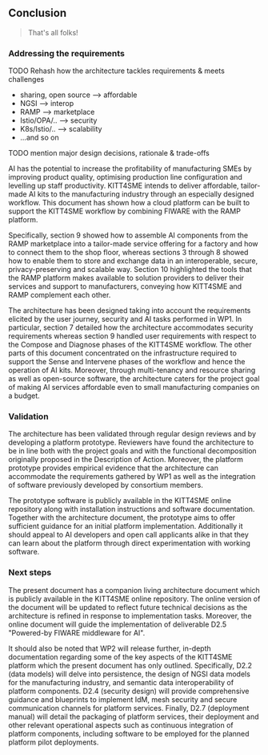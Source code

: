 Conclusion
----------
> That's all folks!


### Addressing the requirements

TODO Rehash how the architecture tackles requirements & meets challenges

* sharing, open source ⟶ affordable
* NGSI ⟶ interop
* RAMP ⟶ marketplace
* Istio/OPA/.. ⟶ security
* K8s/Istio/.. ⟶ scalability
* ...and so on

TODO mention major design decisions, rationale & trade-offs

AI has the potential to increase the profitability of manufacturing
SMEs by improving product quality, optimising production line configuration
and levelling up staff productivity. KITT4SME intends to deliver affordable,
tailor-made AI kits to the manufacturing industry through an especially
designed workflow. This document has shown how a cloud platform can
be built to support the KITT4SME workflow by combining FIWARE with
the RAMP platform.

Specifically, section 9 showed how to assemble AI components from the
RAMP marketplace into a tailor-made service offering for a factory and
how to connect them to the shop floor, whereas sections 3 through 8
showed how to enable them to store and exchange data in an interoperable,
secure, privacy-preserving and scalable way. Section 10 highlighted
the tools that the RAMP platform makes available to solution providers
to deliver their services and support to manufacturers, conveying how
KITT4SME and RAMP complement each other.

The architecture has been designed taking into account the requirements
elicited by the user journey, security and AI tasks performed in WP1.
In particular, section 7 detailed how the architecture accommodates
security requirements whereas section 9 handled user requirements with
respect to the Compose and Diagnose phases of the KITT4SME workflow.
The other parts of this document concentrated on the infrastructure
required to support the Sense and Intervene phases of the workflow
and hence the operation of AI kits. Moreover, through multi-tenancy
and resource sharing as well as open-source software, the architecture
caters for the project goal of making AI services affordable even to
small manufacturing companies on a budget.


### Validation

The architecture has been validated through regular design reviews
and by developing a platform prototype. Reviewers have found the
architecture to be in line both with the project goals and with the
functional decomposition originally proposed in the Description of
Action. Moreover, the platform prototype provides empirical evidence
that the architecture can accommodate the requirements gathered by
WP1 as well as the integration of software previously developed by
consortium members.

The prototype software is publicly available in the KITT4SME online
repository along with installation instructions and software documentation.
Together with the architecture document, the prototype aims to offer
sufficient guidance for an initial platform implementation. Additionally
it should appeal to AI developers and open call applicants alike in
that they can learn about the platform through direct experimentation
with working software.


### Next steps

The present document has a companion living architecture document which
is publicly available in the KITT4SME online repository. The online
version of the document will be updated to reflect future technical
decisions as the architecture is refined in response to implementation
tasks. Moreover, the online document will guide the implementation of
deliverable D2.5 "Powered-by FIWARE middleware for AI".

It should also be noted that WP2 will release further, in-depth documentation
regarding some of the key aspects of the KITT4SME platform which the
present document has only outlined. Specifically, D2.2 (data models)
will delve into persistence, the design of NGSI data models for the
manufacturing industry, and semantic data interoperability of platform
components. D2.4 (security design) will provide comprehensive guidance
and blueprints to implement IdM, mesh security and secure communication
channels for platform services. Finally, D2.7 (deployment manual) will
detail the packaging of platform services, their deployment and other
relevant operational aspects such as continuous integration of platform
components, including software to be employed for the planned platform
pilot deployments.
